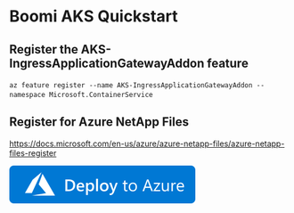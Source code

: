 # Boomi AKS Quickstart

## Register the AKS-IngressApplicationGatewayAddon feature

`az feature register --name AKS-IngressApplicationGatewayAddon --namespace Microsoft.ContainerService`

## Register for Azure NetApp Files

https://docs.microsoft.com/en-us/azure/azure-netapp-files/azure-netapp-files-register

[![Deploy To Azure](https://raw.githubusercontent.com/Azure/azure-quickstart-templates/master/1-CONTRIBUTION-GUIDE/images/deploytoazure.svg?sanitize=true)](https://portal.azure.com/#create/Microsoft.Template/uri/https%3A%2F%2Fraw.githubusercontent.com%2Fvilvamani%2Fboomi-aks%2Fmain%2Fazure-fileshare%2Fazuredeploy.json)
